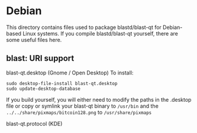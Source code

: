 
Debian
====================
This directory contains files used to package blastd/blast-qt
for Debian-based Linux systems. If you compile blastd/blast-qt yourself, there are some useful files here.

## blast: URI support ##


blast-qt.desktop  (Gnome / Open Desktop)
To install:

	sudo desktop-file-install blast-qt.desktop
	sudo update-desktop-database

If you build yourself, you will either need to modify the paths in
the .desktop file or copy or symlink your blast-qt binary to `/usr/bin`
and the `../../share/pixmaps/bitcoin128.png` to `/usr/share/pixmaps`

blast-qt.protocol (KDE)

